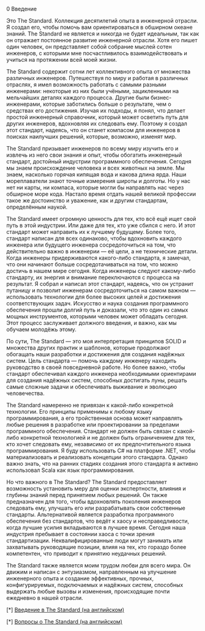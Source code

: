 0 Введение

Это The Standard. Коллекция десятилетий опыта в инженерной отрасли. Я создал его, чтобы помочь вам ориентироваться в обширном океане знаний. The Standard не является и никогда не будет идеальным, так как он отражает постоянное развитие инженерной отрасли. Хотя его пишет один человек, он представляет собой собрание мыслей сотен инженеров, с которыми мне посчастливилось взаимодействовать и учиться на протяжении всей моей жизни.

The Standard содержит сотни лет коллективного опыта от множества различных инженеров. Путешествуя по миру и работая в различных отраслях, я имел возможность работать с самыми разными инженерами: некоторые из них были учёными, зацикленными на мельчайших деталях каждого процесса. Другие были бизнес-инженерами, которые заботились больше о результате, чем о средствах его достижения. Изучая их подходы, я понял, что делает простой инженерный справочник, который может осветить путь для других инженеров, вдохновляя их следовать ему. Поэтому я создал этот стандарт, надеясь, что он станет компасом для инженеров в поисках наилучших решений, которые, возможно, изменят мир.

The Standard призывает инженеров по всему миру изучить его и извлечь из него свои знания и опыт, чтобы обогатить инженерный стандарт, достойный индустрии программного обеспечения. Сегодня мы знаем происхождение человека и всех животных на земле. Мы знаем, насколько горячая кипящая вода и какова длина ярда. Наши мореплаватели знают точные измерения широты и долготы. Но у нас нет ни карты, ни компаса, которые могли бы направлять нас через обширное море кода. Настало время отдать нашей великой профессии такое же достоинство и уважение, как и другим стандартам, определённым наукой.

The Standard имеет огромную ценность для тех, кто всё ещё ищет свой путь в этой индустрии. Или даже для тех, кто уже сбился с него. И этот стандарт может направить их к лучшему будущему. Более того, стандарт написан для всех одинаково, чтобы вдохновить каждого инженера или будущего инженера сосредоточиться на том, что действительно важно в инженерии — её цели, а не технические детали. Когда инженеры придерживаются какого-либо стандарта, я замечал, что они начинают больше сосредотачиваться на том, что можно достичь в нашем мире сегодня. Когда инженеры следуют какому-либо стандарту, их энергия и внимание переключаются с процесса на результат. Я собрал и написал этот стандарт, надеясь, что он устранит путаницу и позволит инженерам сосредоточиться на самом важном — использовать технологии для более высоких целей и достижения соответствующих задач. Искусство и наука создания программного обеспечения прошли долгий путь и доказали, что это один из самых мощных инструментов, которыми человек может обладать сегодня. Этот процесс заслуживает должного введения, и важно, как мы обучаем молодёжь этому.

По сути, The Standard — это моя интерпретация принципов SOLID и множества других практик и шаблонов, которые продолжают обогащать наши разработки и достижения для создания надёжных систем. Цель стандарта — помочь каждому инженеру находить руководство в своей повседневной работе. Но более важно, чтобы стандарт обеспечивал каждого инженера необходимыми ориентирами для создания надёжных систем, способных достигать луны, решать самые сложные задачи и обеспечивать выживание и эволюцию человечества.

The Standard намеренно не привязан к какой-либо конкретной технологии. Его принципы применимы к любому языку программирования, а его тройственная основа может направлять любые решения в разработке или проектировании за пределами программного обеспечения. Стандарт не должен быть связан с какой-либо конкретной технологией и не должен быть ограничением для тех, кто хочет следовать ему, независимо от их предпочтительного языка программирования. Я буду использовать C# на платформе .NET, чтобы материализовать и реализовать концепции этого стандарта. Однако важно знать, что на ранних стадиях создания этого стандарта я активно использовал Scala как язык программирования.

Но что важного в The Standard? The Standard предоставляет возможность установить меру для оценки экспертности, влияния и глубины знаний перед принятием любых решений. Он также предназначен для того, чтобы вдохновлять поколения инженеров следовать ему, улучшать его или разрабатывать свои собственные стандарты. Альтернативой является разработка программного обеспечения без стандартов, что ведёт к хаосу и несправедливости, когда лучшие усилия вкладываются в лучшее время. Сегодня наша индустрия пребывает в состоянии хаоса с точки зрения стандартизации. Неквалифицированные люди могут занимать или захватывать руководящие позиции, влияя на тех, кто гораздо более компетентен, что приводит к принятию неудачных решений.

The Standard также является моим трудом любви для всего мира. Он движим и написан с энтузиазмом, направленным на улучшение инженерного опыта и создание эффективных, прочных, конфигурируемых, подключаемых и надёжных систем, способных выдержать любые вызовы и изменения, происходящие почти ежедневно в нашей отрасли.

[*] [Введение в The Standard (на английском)](https://www.youtube.com/watch?v=8PveoymxCok)

[*] [Вопросы о The Standard (на английском)](https://www.youtube.com/watch?v=Au7G_y4BkbY)